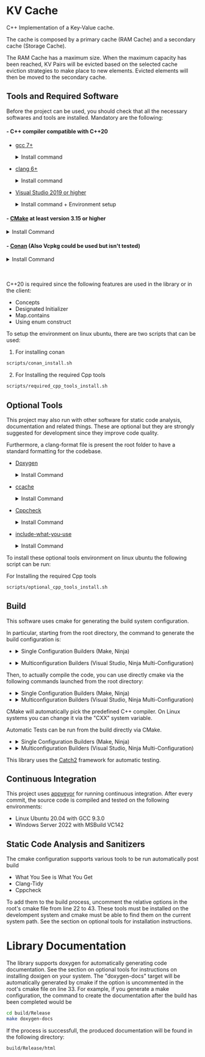 # KV Cache
C++ Implementation of a Key-Value cache.

The cache is composed by a primary cache (RAM Cache) and a secondary cache (Storage Cache).

The RAM Cache has a maximum size. When the maximum capacity has been reached, KV Pairs will be evicted based on the selected cache eviction strategies to make place to new elements. Evicted elements will then be moved to the secondary cache.


## Tools and Required Software
Before the project can be used, you should check that all the necessary softwares and tools are installed.
Mandatory are the following:

#### - C++ compiler compatible with C++20

* [gcc 7+](https://gcc.gnu.org/)
	<details>
	<summary>Install command</summary>

	- Debian/Ubuntu:

			sudo apt install build-essential

	- Windows:

			choco install mingw -y

	- MacOS:

			brew install gcc
	</details>

* [clang 6+](https://clang.llvm.org/)
	<details>
	<summary>Install command</summary>

	- Debian/Ubuntu:

			bash -c "$(wget -O - https://apt.llvm.org/llvm.sh)"

	- Windows:

		Visual Studio 2019 ships with LLVM (see the Visual Studio section). However, to install LLVM separately:

			choco install llvm -y

		llvm-utils for using external LLVM with Visual Studio generator:

			git clone https://github.com/zufuliu/llvm-utils.git
			cd llvm-utils/VS2017
			.\install.bat

	- MacOS:

			brew install llvm
	</details>

* [Visual Studio 2019 or higher](https://visualstudio.microsoft.com/)
	<details>
	<summary>Install command + Environment setup</summary>

	On Windows, you need to install Visual Studio 2019 because of the SDK and libraries that ship with it.

	Visual Studio IDE - 2019 Community (installs Clang too):

		choco install -y visualstudio2019community --package-parameters "add Microsoft.VisualStudio.Workload.NativeDesktop --includeRecommended --includeOptional --passive --locale en-US"

	Put MSVC compiler, Clang compiler, and vcvarsall.bat on the path:

			choco install vswhere -y
			refreshenv

			# change to x86 for 32bit
			$clpath = vswhere -products * -latest -prerelease -find **/Hostx64/x64/*
			$clangpath = vswhere -products * -latest -prerelease -find **/Llvm/bin/*
			$vcvarsallpath =  vswhere -products * -latest -prerelease -find **/Auxiliary/Build/*

			$path = [System.Environment]::GetEnvironmentVariable("PATH", "User")
			[Environment]::SetEnvironmentVariable("Path", $path + ";$clpath" + ";$clangpath" + ";$vcvarsallpath", "User")
			refreshenv

	</details>

#### - [CMake](https://cmake.org/) at least version 3.15 or higher
<details>
<summary>Install Command</summary>

- Debian/Ubuntu:

		sudo apt-get install cmake

- Windows:

		choco install cmake -y

- MacOS:

		brew install cmake

</details>

#### - [Conan](https://conan.io/) (Also Vcpkg could be used but isn't tested)
<details>
<summary>Install Command</summary>

- Via pip - https://docs.conan.io/en/latest/installation.html#install-with-pip-recommended

		pip install --user conan

Note: Check that pip is installed with python3, otherwise there will be errors when configuring the cmake project

- Windows:

		choco install conan -y

- MacOS:

		brew install conan

</details>
<br/><br/>

C++20 is required since the following features are used in the library or in the client:
- Concepts
- Designated Initializer
- Map.contains
- Using enum construct

To setup the environment on linux ubuntu, there are two scripts that can be used:

1. For installing conan
```Bash
scripts/conan_install.sh
```

2. For Installing the required Cpp tools
```Bash
scripts/required_cpp_tools_install.sh
```

## Optional Tools

This project may also run with other software for static code analysis, documentation and related things. These are optional but they are strongly suggested for development since they improve code quality.

Furthermore, a clang-format file is present the root folder to have a standard formatting for the codebase.

  * [Doxygen](http://doxygen.nl/)
	<details>
	<summary>Install Command</summary>

	- Debian/Ubuntu:

			sudo apt-get install doxygen
			sudo apt-get install graphviz

	- Windows:

			choco install doxygen.install -y
			choco install graphviz -y

	- MacOS:

			brew install doxygen
	 		brew install graphviz

	</details>


  * [ccache](https://ccache.dev/)
	<details>
	<summary>Install Command</summary>

	- Debian/Ubuntu:

			sudo apt-get install ccache

	- Windows:

			choco install ccache -y

	- MacOS:

			brew install ccache

	</details>


  * [Cppcheck](http://cppcheck.sourceforge.net/)
	<details>
	<summary>Install Command</summary>

	- Debian/Ubuntu:

			sudo apt-get install cppcheck

	- Windows:

			choco install cppcheck -y

	- MacOS:

			brew install cppcheck

	</details>


  * [include-what-you-use](https://include-what-you-use.org/)
	<details>
	<summary>Install Command</summary>

	Follow instructions here:
	https://github.com/include-what-you-use/include-what-you-use#how-to-install
	</details>


To install these optional tools environment on linux ubuntu the following script can be run:

For Installing the required Cpp tools
```Bash
scripts/optional_cpp_tools_install.sh
```

## Build
This software uses cmake for generating the build system configuration.

In particular, starting from the root directory, the command to generate the build configuration is:

* <details>
	<summary>Single Configuration Builders (Make, Ninja)</summary>
		
		Single configuration builders won't know about configurations, so cmake has to create different build directories for each one of them.

		- Release
		```Bash
		cmake -S . -B ./build/Release -DCMAKE_BUILD_TYPE:STRING=Release
		```

		- Debug
		```Bash
		cmake -S . -B ./build/Debug -DCMAKE_BUILD_TYPE:STRING=Debug
		```

		- Release with Debug Symbols
		```Bash
		cmake -S . -B ./build/RelWithDebInfo
		```

		- Release with Minimum Size
		```Bash
		cmake -S . -B ./build/MinSizeRel
		```
</details>

* <details>
	<summary>Multiconfiguration Builders (Visual Studio, Ninja Multi-Configuration)</summary>

		Multiconfiguration builders will work directly in a single build folder and the actual configuration has to be specified at compile time.
		```Bash
		cmake -S . -B ./build
		```
</details>

Then, to actually compile the code, you can use directly cmake via the following commands launched from the root directory:

* <details>
	<summary>Single Configuration Builders (Make, Ninja)</summary>
		
	Single configuration builders won't know about configurations, so the build process has to be launched separately from each build folder.

	- Release
		```Bash
		cmake --build ./build/Release
		```

	- Debug
		```Bash
		cmake --build ./build/Debug
		```

	- Release with Debug Symbols
		```Bash
		cmake --build ./build/RelWithDebInfo
		```

	- Release with Minimum Size
		```Bash
		cmake --build ./build/MinSizeRel
		```
	</details>

* <details>
	<summary>Multiconfiguration Builders (Visual Studio, Ninja Multi-Configuration)</summary>

	Multiconfiguration builders will work directly in a single build folder and the actual configuration has to be specified at build time.

	- Release
		```Bash
		cmake --build ./build -- /p:configuration=release
		```

	- Debug
		```Bash
		cmake --build ./build -- /p:configuration=Debug
		```

	- Release with Debug Symbols
		```Bash
		cmake --build ./build -- /p:configuration=RelWithDebInfo
		```

	- Release with Minimum Size
		```Bash
		cmake --build ./build -- /p:configuration=MinSizeRel
		```
	</details>

CMake will automatically pick the predefined C++ compiler. On Linux systems you can change it via the "CXX" system variable.

Automatic Tests can be run from the build directly via CMake. 

* <details>
	<summary>Single Configuration Builders (Make, Ninja)</summary>
		```Bash
		cd build/Debug
		ctest -C Debug
		```
  </details>

* <details>
	<summary>Multiconfiguration Builders (Visual Studio, Ninja Multi-Configuration)</summary>
		```Bash
		cd build
		ctest -C Debug
		```
  </details>

This library uses the [Catch2](https://github.com/catchorg/Catch2) framework for automatic testing.

## Continuous Integration

This project uses [appveyor](https://ci.appveyor.com) for running continuous integration. After every commit, the source code is compiled and tested on the following environments:
- Linux Ubuntu 20.04 with GCC 9.3.0
- Windows Server 2022 with MSBuild VC142

## Static Code Analysis and Sanitizers

The cmake configuration supports various tools to be run automatically post build
- What You See is What You Get
- Clang-Tidy
- Cppcheck

To add them to the build process, uncomment the relative options in the root's cmake file from line 22 to 43.
These tools must be installed on the develompent system and cmake must be able to find them on the current system path.
See the section on optional tools for installation instructions.

# Library Documentation

The library supports doxygen for automatically generating code documentation.
See the section on optional tools for instructions on installing doxigen on your system.
The "doxygen-docs" target will be automatically generated by cmake if the option is uncommented in the root's cmake file on line 33.
For example, if you generate a make configuration, the command to create the documentation after the build has been completed would be
```Bash
cd build/Release
make doxygen-docs
```
If the process is successfull, the produced documentation will be found in the following directory:
```
build/Release/html
```